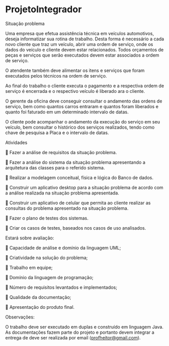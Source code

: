 # ProjetoIntegrador

Situação problema

Uma empresa que efetua assistência técnica em veículos automotivos, deseja informatizar sua
rotina de trabalho. Desta forma é necessário a cada novo cliente que traz um veículo, abrir
uma ordem de serviço, onde os dados do veículo e cliente devem estar relacionados. Todos
orçamentos de peças e serviços que serão executados devem estar associados a ordem de
serviço.

O atendente também deve alimentar os itens e serviços que foram executados pelos técnicos
na ordem de serviço.

Ao final do trabalho o cliente executa o pagamento e a respectiva ordem de serviço é
encerrada e o respectivo veículo é liberado ara o cliente.

O gerente da oficina deve conseguir consultar o andamento das ordens de serviço, bem como
quantos carros entraram e quantos foram liberados e quanto foi faturado em um determinado
intervalo de datas.

O cliente pode acompanhar o andamento da execução do serviço em seu veículo, bem
consultar o histórico dos serviços realizados, tendo como chave de pesquisa a Placa e o
intervalo de datas.


Atividades

 Fazer a análise de requisitos da situação problema.

 Fazer a análise do sistema da situação problema apresentando a arquitetura das
classes para o referido sistema.

 Realizar a modelagem conceitual, física e lógica do Banco de dados.

 Construir um aplicativo desktop para a situação problema de acordo com a análise
realizada na situação problema apresentada.

 Construir um aplicativo de celular que permita ao cliente realizar as consultas do
problema apresentado na situação problema.

 Fazer o plano de testes dos sistemas.

 Criar os casos de testes, baseados nos casos de uso analisados.


Estará sobre avaliação:

 Capacidade de análise e domínio da linguagem UML;

 Criatividade na solução do problema;

 Trabalho em equipe;

 Domínio da linguagem de programação;

 Número de requisitos levantados e implementados;

 Qualidade da documentação;

 Apresentação do produto final.


Observações:

O trabalho deve ser executado em duplas e construído em linguagem Java.
As documentações fazem parte do projeto e portanto devem integrar a entrega de deve ser
realizada por email (profheitor@gmail.com).
